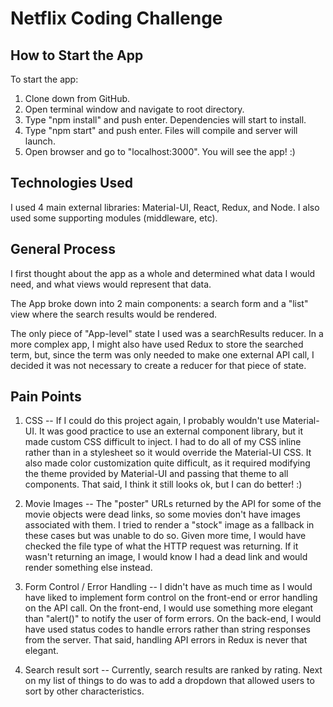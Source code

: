 # Netflix Coding Challenge

## How to Start the App

To start the app:

1. Clone down from GitHub.
2. Open terminal window and navigate to root directory.
3. Type "npm install" and push enter. Dependencies will start to install.
4. Type "npm start" and push enter. Files will compile and server will launch.
5. Open browser and go to "localhost:3000". You will see the app! :)

## Technologies Used
I used 4 main external libraries: Material-UI, React, Redux, and Node. I also used some supporting modules (middleware, etc).

## General Process
I first thought about the app as a whole and determined what data I would need, and what views would represent that data.

The App broke down into 2 main components: a search form and a "list" view where the search results would be rendered.

The only piece of "App-level" state I used was a searchResults reducer. In a more complex app, I might also have used Redux to store the searched term, but, since the term was only needed to make one external API call, I decided it was not necessary to create a reducer for that piece of state.

## Pain Points
1. CSS -- If I could do this project again, I probably wouldn't use Material-UI. It was good practice to use an external component library, but it made custom CSS difficult to inject. I had to do all of my CSS inline rather than in a stylesheet so it would override the Material-UI CSS. It also made color customization quite difficult, as it required modifying the theme provided by Material-UI and passing that theme to all components. That said, I think it still looks ok, but I can do better! :)

2. Movie Images -- The "poster" URLs returned by the API for some of the movie objects were dead links, so some movies don't have images associated with them. I tried to render a "stock" image as a fallback in these cases but was unable to do so. Given more time, I would have checked the file type of what the HTTP request was returning. If it wasn't returning an image, I would know I had a dead link and would render something else instead.

3. Form Control / Error Handling -- I didn't have as much time as I would have liked to implement form control on the front-end or error handling on the API call. On the front-end, I would use something more elegant than "alert()" to notify the user of form errors. On the back-end, I would have used status codes to handle errors rather than string responses from the server. That said, handling API errors in Redux is never that elegant.

4. Search result sort -- Currently, search results are ranked by rating. Next on my list of things to do was to add a dropdown that allowed users to sort
by other characteristics.